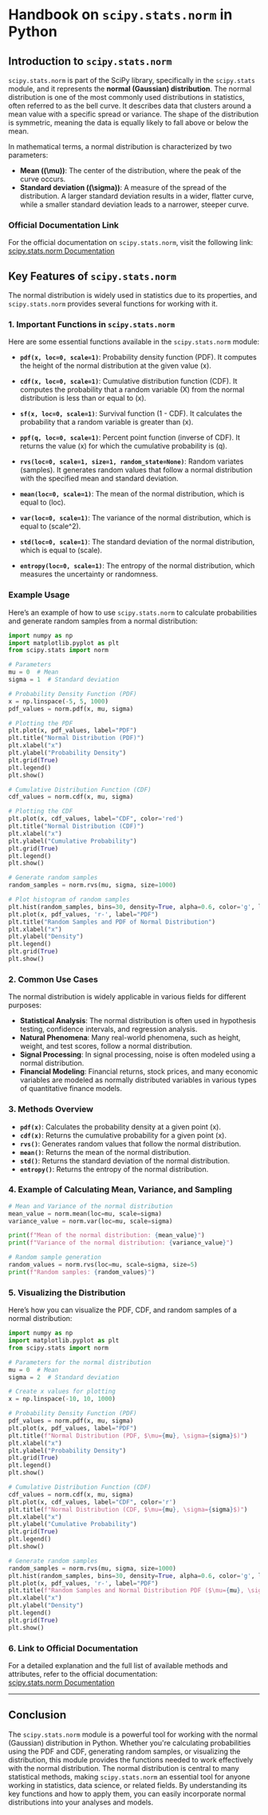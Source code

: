 # Handbook on `scipy.stats.norm` in Python

## Introduction to `scipy.stats.norm`

`scipy.stats.norm` is part of the SciPy library, specifically in the `scipy.stats` module, and it represents the **normal (Gaussian) distribution**. The normal distribution is one of the most commonly used distributions in statistics, often referred to as the bell curve. It describes data that clusters around a mean value with a specific spread or variance. The shape of the distribution is symmetric, meaning the data is equally likely to fall above or below the mean.

In mathematical terms, a normal distribution is characterized by two parameters:
- **Mean (\(\mu\))**: The center of the distribution, where the peak of the curve occurs.
- **Standard deviation (\(\sigma\))**: A measure of the spread of the distribution. A larger standard deviation results in a wider, flatter curve, while a smaller standard deviation leads to a narrower, steeper curve.

### Official Documentation Link
For the official documentation on `scipy.stats.norm`, visit the following link:  
[scipy.stats.norm Documentation](https://docs.scipy.org/doc/scipy/reference/generated/scipy.stats.norm.html)

## Key Features of `scipy.stats.norm`

The normal distribution is widely used in statistics due to its properties, and `scipy.stats.norm` provides several functions for working with it.

### 1. Important Functions in `scipy.stats.norm`

Here are some essential functions available in the `scipy.stats.norm` module:

- **`pdf(x, loc=0, scale=1)`**: Probability density function (PDF). It computes the height of the normal distribution at the given value \(x\).
  
- **`cdf(x, loc=0, scale=1)`**: Cumulative distribution function (CDF). It computes the probability that a random variable \(X\) from the normal distribution is less than or equal to \(x\).

- **`sf(x, loc=0, scale=1)`**: Survival function (1 - CDF). It calculates the probability that a random variable is greater than \(x\).

- **`ppf(q, loc=0, scale=1)`**: Percent point function (inverse of CDF). It returns the value \(x\) for which the cumulative probability is \(q\).

- **`rvs(loc=0, scale=1, size=1, random_state=None)`**: Random variates (samples). It generates random values that follow a normal distribution with the specified mean and standard deviation.

- **`mean(loc=0, scale=1)`**: The mean of the normal distribution, which is equal to \(loc\).

- **`var(loc=0, scale=1)`**: The variance of the normal distribution, which is equal to \(scale^2\).

- **`std(loc=0, scale=1)`**: The standard deviation of the normal distribution, which is equal to \(scale\).

- **`entropy(loc=0, scale=1)`**: The entropy of the normal distribution, which measures the uncertainty or randomness.

### Example Usage

Here’s an example of how to use `scipy.stats.norm` to calculate probabilities and generate random samples from a normal distribution:

```python
import numpy as np
import matplotlib.pyplot as plt
from scipy.stats import norm

# Parameters
mu = 0  # Mean
sigma = 1  # Standard deviation

# Probability Density Function (PDF)
x = np.linspace(-5, 5, 1000)
pdf_values = norm.pdf(x, mu, sigma)

# Plotting the PDF
plt.plot(x, pdf_values, label="PDF")
plt.title("Normal Distribution (PDF)")
plt.xlabel("x")
plt.ylabel("Probability Density")
plt.grid(True)
plt.legend()
plt.show()

# Cumulative Distribution Function (CDF)
cdf_values = norm.cdf(x, mu, sigma)

# Plotting the CDF
plt.plot(x, cdf_values, label="CDF", color='red')
plt.title("Normal Distribution (CDF)")
plt.xlabel("x")
plt.ylabel("Cumulative Probability")
plt.grid(True)
plt.legend()
plt.show()

# Generate random samples
random_samples = norm.rvs(mu, sigma, size=1000)

# Plot histogram of random samples
plt.hist(random_samples, bins=30, density=True, alpha=0.6, color='g', label="Random Samples")
plt.plot(x, pdf_values, 'r-', label="PDF")
plt.title("Random Samples and PDF of Normal Distribution")
plt.xlabel("x")
plt.ylabel("Density")
plt.legend()
plt.grid(True)
plt.show()
```

### 2. Common Use Cases

The normal distribution is widely applicable in various fields for different purposes:

- **Statistical Analysis**: The normal distribution is often used in hypothesis testing, confidence intervals, and regression analysis.
- **Natural Phenomena**: Many real-world phenomena, such as height, weight, and test scores, follow a normal distribution.
- **Signal Processing**: In signal processing, noise is often modeled using a normal distribution.
- **Financial Modeling**: Financial returns, stock prices, and many economic variables are modeled as normally distributed variables in various types of quantitative finance models.

### 3. Methods Overview

- **`pdf(x)`**: Calculates the probability density at a given point \(x\).
- **`cdf(x)`**: Returns the cumulative probability for a given point \(x\).
- **`rvs()`**: Generates random values that follow the normal distribution.
- **`mean()`**: Returns the mean of the normal distribution.
- **`std()`**: Returns the standard deviation of the normal distribution.
- **`entropy()`**: Returns the entropy of the normal distribution.

### 4. Example of Calculating Mean, Variance, and Sampling

```python
# Mean and Variance of the normal distribution
mean_value = norm.mean(loc=mu, scale=sigma)
variance_value = norm.var(loc=mu, scale=sigma)

print(f"Mean of the normal distribution: {mean_value}")
print(f"Variance of the normal distribution: {variance_value}")

# Random sample generation
random_values = norm.rvs(loc=mu, scale=sigma, size=5)
print(f"Random samples: {random_values}")
```

### 5. Visualizing the Distribution

Here’s how you can visualize the PDF, CDF, and random samples of a normal distribution:

```python
import numpy as np
import matplotlib.pyplot as plt
from scipy.stats import norm

# Parameters for the normal distribution
mu = 0  # Mean
sigma = 2  # Standard deviation

# Create x values for plotting
x = np.linspace(-10, 10, 1000)

# Probability Density Function (PDF)
pdf_values = norm.pdf(x, mu, sigma)
plt.plot(x, pdf_values, label="PDF")
plt.title(f"Normal Distribution (PDF, $\mu={mu}, \sigma={sigma}$)")
plt.xlabel("x")
plt.ylabel("Probability Density")
plt.grid(True)
plt.legend()
plt.show()

# Cumulative Distribution Function (CDF)
cdf_values = norm.cdf(x, mu, sigma)
plt.plot(x, cdf_values, label="CDF", color='r')
plt.title(f"Normal Distribution (CDF, $\mu={mu}, \sigma={sigma}$)")
plt.xlabel("x")
plt.ylabel("Cumulative Probability")
plt.grid(True)
plt.legend()
plt.show()

# Generate random samples
random_samples = norm.rvs(mu, sigma, size=1000)
plt.hist(random_samples, bins=30, density=True, alpha=0.6, color='g', label="Random Samples")
plt.plot(x, pdf_values, 'r-', label="PDF")
plt.title(f"Random Samples and Normal Distribution PDF ($\mu={mu}, \sigma={sigma}$)")
plt.xlabel("x")
plt.ylabel("Density")
plt.legend()
plt.grid(True)
plt.show()
```

### 6. Link to Official Documentation

For a detailed explanation and the full list of available methods and attributes, refer to the official documentation:  
[scipy.stats.norm Documentation](https://docs.scipy.org/doc/scipy/reference/generated/scipy.stats.norm.html)

---

## Conclusion

The `scipy.stats.norm` module is a powerful tool for working with the normal (Gaussian) distribution in Python. Whether you're calculating probabilities using the PDF and CDF, generating random samples, or visualizing the distribution, this module provides the functions needed to work effectively with the normal distribution. The normal distribution is central to many statistical methods, making `scipy.stats.norm` an essential tool for anyone working in statistics, data science, or related fields. By understanding its key functions and how to apply them, you can easily incorporate normal distributions into your analyses and models.
